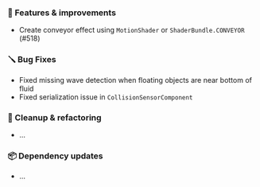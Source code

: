 ### 🚀 Features & improvements

- Create conveyor effect using `MotionShader` or `ShaderBundle.CONVEYOR` (#518)

### 🪛 Bug Fixes

- Fixed missing wave detection when floating objects are near bottom of fluid
- Fixed serialization issue in `CollisionSensorComponent`

### 🧽 Cleanup & refactoring

- ...

### 📦 Dependency updates

- ...